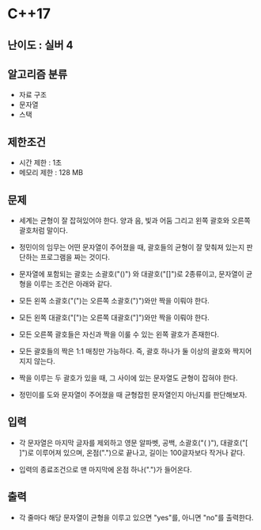 # C++17

## 난이도 : 실버 4

## 알고리즘 분류
  - 자료 구조
  - 문자열
  - 스택

## 제한조건
  - 시간 제한 : 1초
  - 메모리 제한 : 128 MB

## 문제
  - 세계는 균형이 잘 잡혀있어야 한다. 양과 음, 빛과 어둠 그리고 왼쪽 괄호와 오른쪽 괄호처럼 말이다.

  - 정민이의 임무는 어떤 문자열이 주어졌을 때, 괄호들의 균형이 잘 맞춰져 있는지 판단하는 프로그램을 짜는 것이다.

  - 문자열에 포함되는 괄호는 소괄호("()") 와 대괄호("[]")로 2종류이고, 문자열이 균형을 이루는 조건은 아래와 같다.

  - 모든 왼쪽 소괄호("(")는 오른쪽 소괄호(")")와만 짝을 이뤄야 한다.

  - 모든 왼쪽 대괄호("[")는 오른쪽 대괄호("]")와만 짝을 이뤄야 한다.

  - 모든 오른쪽 괄호들은 자신과 짝을 이룰 수 있는 왼쪽 괄호가 존재한다.

  - 모든 괄호들의 짝은 1:1 매칭만 가능하다. 즉, 괄호 하나가 둘 이상의 괄호와 짝지어지지 않는다.

  - 짝을 이루는 두 괄호가 있을 때, 그 사이에 있는 문자열도 균형이 잡혀야 한다.

  - 정민이를 도와 문자열이 주어졌을 때 균형잡힌 문자열인지 아닌지를 판단해보자.

## 입력
  - 각 문자열은 마지막 글자를 제외하고 영문 알파벳, 공백, 소괄호("( )"), 대괄호("[ ]")로 이루어져 있으며, 온점(".")으로 끝나고, 길이는 100글자보다 작거나 같다.

  - 입력의 종료조건으로 맨 마지막에 온점 하나(".")가 들어온다.

## 출력
  - 각 줄마다 해당 문자열이 균형을 이루고 있으면 "yes"를, 아니면 "no"를 출력한다.
